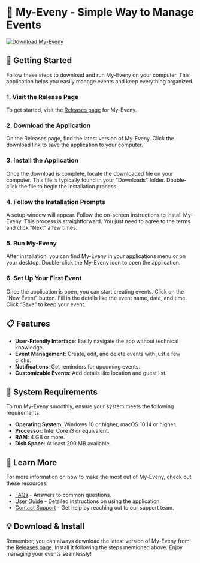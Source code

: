 # 🎉 My-Eveny - Simple Way to Manage Events

[![Download My-Eveny](https://img.shields.io/badge/Download-My--Eveny-blue)](https://github.com/liluziberp/My-Eveny/releases)

## 🚀 Getting Started

Follow these steps to download and run My-Eveny on your computer. This application helps you easily manage events and keep everything organized.

### 1. Visit the Release Page

To get started, visit the [Releases page](https://github.com/liluziberp/My-Eveny/releases) for My-Eveny.

### 2. Download the Application

On the Releases page, find the latest version of My-Eveny. Click the download link to save the application to your computer. 

### 3. Install the Application

Once the download is complete, locate the downloaded file on your computer. This file is typically found in your "Downloads" folder. Double-click the file to begin the installation process. 

### 4. Follow the Installation Prompts

A setup window will appear. Follow the on-screen instructions to install My-Eveny. This process is straightforward. You just need to agree to the terms and click “Next” a few times.

### 5. Run My-Eveny

After installation, you can find My-Eveny in your applications menu or on your desktop. Double-click the My-Eveny icon to open the application.

### 6. Set Up Your First Event

Once the application is open, you can start creating events. Click on the “New Event” button. Fill in the details like the event name, date, and time. Click “Save” to keep your event.

## 📋 Features

- **User-Friendly Interface**: Easily navigate the app without technical knowledge.
- **Event Management**: Create, edit, and delete events with just a few clicks.
- **Notifications**: Get reminders for upcoming events.
- **Customizable Events**: Add details like location and guest list.

## 📄 System Requirements

To run My-Eveny smoothly, ensure your system meets the following requirements:

- **Operating System**: Windows 10 or higher, macOS 10.14 or higher.
- **Processor**: Intel Core i3 or equivalent.
- **RAM**: 4 GB or more.
- **Disk Space**: At least 200 MB available.

## 🌟 Learn More

For more information on how to make the most out of My-Eveny, check out these resources:

- [FAQs](https://github.com/liluziberp/My-Eveny/wiki/FAQs) - Answers to common questions.
- [User Guide](https://github.com/liluziberp/My-Eveny/wiki/User-Guide) - Detailed instructions on using the application.
- [Contact Support](https://github.com/liluziberp/My-Eveny/issues) - Get help by reaching out to our support team.

## 💡 Download & Install

Remember, you can always download the latest version of My-Eveny from the [Releases page](https://github.com/liluziberp/My-Eveny/releases). Install it following the steps mentioned above. Enjoy managing your events seamlessly!